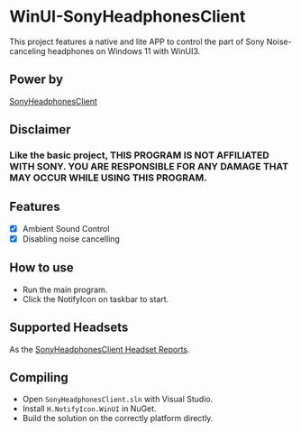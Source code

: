 # WinUI-SonyHeadphonesClient
This project features a native and lite APP to control the part of Sony Noise-canceling headphones on Windows 11 with WinUI3.
## Power by
[SonyHeadphonesClient](https://github.com/Plutoberth/SonyHeadphonesClient)
## Disclaimer
### Like the basic project, THIS PROGRAM IS NOT AFFILIATED WITH SONY. YOU ARE RESPONSIBLE FOR ANY DAMAGE THAT MAY OCCUR WHILE USING THIS PROGRAM.
## Features
- [x] Ambient Sound Control
- [x] Disabling noise cancelling
## How to use
- Run the main program.
- Click the NotifyIcon on taskbar to start.
## Supported Headsets
As the [SonyHeadphonesClient Headset Reports](https://github.com/Plutoberth/SonyHeadphonesClient/issues/29).
## Compiling
- Open `SonyHeadphonesClient.sln` with Visual Studio.
- Install `H.NotifyIcon.WinUI` in NuGet.
- Build the solution on the correctly platform directly.
